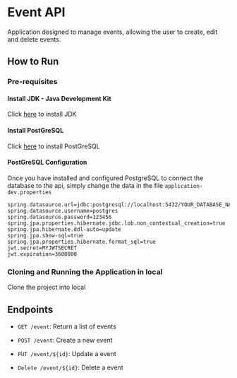 
# Event API
  
Application designed to manage events, allowing the user to create, edit and delete events.

## How to Run

### Pre-requisites

#### Install JDK - Java Development Kit
Click [here](https://www.oracle.com/in/java/technologies/downloads/#java21) to install JDK
#### Install PostGreSQL
Click [here](https://www.postgresql.org/download/) to install PostGreSQL

#### PostGreSQL Configuration
Once you have installed and configured PostgreSQL to connect the database to the api, simply change the data in the file
```application-dev.properties```
  
```
spring.datasource.url=jdbc:postgresql://localhost:5432/YOUR_DATABASE_NAME
spring.datasource.username=postgres
spring.datasource.password=123456
spring.jpa.properties.hibernate.jdbc.lob.non_contextual_creation=true
spring.jpa.hibernate.ddl-auto=update
spring.jpa.show-sql=true
spring.jpa.properties.hibernate.format_sql=true
jwt.secret=MYJWTSECRET
jwt.expiration=3600000
```


### Cloning and Running the Application in local

Clone the project into local



## Endpoints
- ```GET /event```: Return a list of events<p>
- ```POST /event```: Create a new event<p>
- ```PUT /event/${id}```:  Update a event<p>
- ```Delete /event/${id}```: Delete a event<p>
